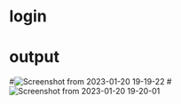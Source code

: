 # login
# output
#![Screenshot from 2023-01-20 19-19-22](https://user-images.githubusercontent.com/121927568/213713712-17d62c87-6764-4e64-9bbc-be72fb6d8289.png)
#![Screenshot from 2023-01-20 19-20-01](https://user-images.githubusercontent.com/121927568/213713766-c4dbe207-7b65-44e0-a33a-1d00929a9318.png)

